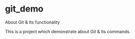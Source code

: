 # git_demo
About Git &amp; Its functionality

This is a project which demonstrate about Git & Its commands.
